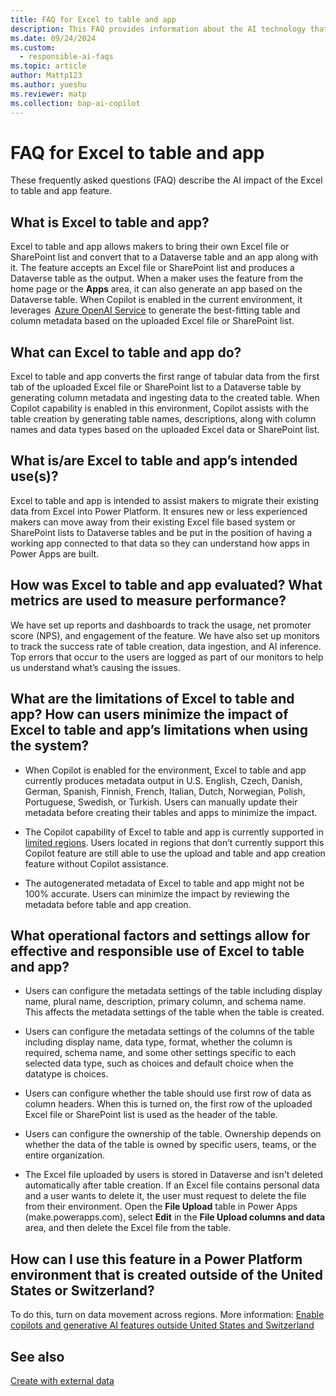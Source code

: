 ```yaml
---
title: FAQ for Excel to table and app
description: This FAQ provides information about the AI technology that's used in Excel to table and app. This FAQ also includes key considerations and details about how AI is used, how it was tested and evaluated, and any specific limitations.
ms.date: 09/24/2024
ms.custom: 
  - responsible-ai-faqs
ms.topic: article
author: Mattp123
ms.author: yueshu
ms.reviewer: matp
ms.collection: bap-ai-copilot
---
```

# FAQ for Excel to table and app

These frequently asked questions (FAQ) describe the AI impact of the Excel to table and app feature.

## What is Excel to table and app?

Excel to table and app allows makers to bring their own Excel file or SharePoint list and convert that to a Dataverse table and an app along with it. The feature accepts an Excel file or SharePoint list and produces a Dataverse table as the output. When a maker uses the feature from the home page or the **Apps** area, it can also generate an app based on the Dataverse table. When Copilot is enabled in the current environment, it leverages  [Azure OpenAI Service](/azure/ai-services/openai/overview) to generate the best-fitting table and column metadata based on the uploaded Excel file or SharePoint list.

## What can Excel to table and app do?  

Excel to table and app converts the first range of tabular data from the first tab of the uploaded Excel file or SharePoint list to a Dataverse table by generating column metadata and ingesting data to the created table. When Copilot capability is enabled in this environment, Copilot assists with the table creation by generating table names, descriptions, along with column names and data types based on the uploaded Excel data or SharePoint list.  

## What is/are Excel to table and app’s intended use(s)?

Excel to table and app is intended to assist makers to migrate their existing data from Excel into Power Platform. It ensures new or less experienced makers can move away from their existing Excel file based system or SharePoint lists to Dataverse tables and be put in the position of having a working app connected to that data so they can understand how apps in Power Apps are built.

## How was Excel to table and app evaluated? What metrics are used to measure performance?

We have set up reports and dashboards to track the usage, net promoter score (NPS), and engagement of the feature. We have also set up monitors to track the success rate of table creation, data ingestion, and AI inference. Top errors that occur to the users are logged as part of our monitors to help us understand what’s causing the issues.  

## What are the limitations of Excel to table and app? How can users minimize the impact of Excel to table and app’s limitations when using the system?

- When Copilot is enabled for the environment, Excel to table and app currently produces metadata output in U.S. English, Czech, Danish, German, Spanish, Finnish, French, Italian, Dutch, Norwegian, Polish, Portuguese, Swedish, or Turkish. Users can manually update their metadata before creating their tables and apps to minimize the impact.  

- The Copilot capability of Excel to table and app is currently supported in [limited regions](#how-can-i-use-this-feature-in-a-power-platform-environment-that-is-created-outside-of-the-united-states-or-switzerland). Users located in regions that don’t currently support this Copilot feature are still able to use the upload and table and app creation feature without Copilot assistance.  

- The autogenerated metadata of Excel to table and app might not be 100% accurate. Users can minimize the impact by reviewing the metadata before table and app creation.

## What operational factors and settings allow for effective and responsible use of Excel to table and app?

- Users can configure the metadata settings of the table including display name, plural name, description, primary column, and schema name. This affects the metadata settings of the table when the table is created.  

- Users can configure the metadata settings of the columns of the table including display name, data type, format, whether the column is required, schema name, and some other settings specific to each selected data type, such as choices and default choice when the datatype is choices.  

- Users can configure whether the table should use first row of data as column headers. When this is turned on, the first row of the uploaded Excel file or SharePoint list is used as the header of the table.  

- Users can configure the ownership of the table. Ownership depends on whether the data of the table is owned by specific users, teams, or the entire organization.

- The Excel file uploaded by users is stored in Dataverse and isn't deleted automatically after table creation. If an Excel file contains personal data and a user wants to delete it, the user must request to delete the file from their environment. Open the **File Upload** table in Power Apps (make.powerapps.com), select **Edit** in the **File Upload columns and data** area, and then delete the Excel file from the table.

## How can I use this feature in a Power Platform environment that is created outside of the United States or Switzerland?

To do this, turn on data movement across regions. More information: [Enable copilots and generative AI features outside United States and Switzerland](https://go.microsoft.com/fwlink/?linkid=2244595)

## See also

[Create with external data](../data-platform/create-edit-entities-portal.md#create-with-external-data)
